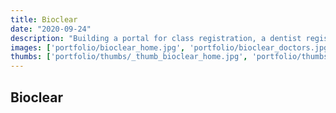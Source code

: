 ```yaml
---
title: Bioclear
date: "2020-09-24"
description: "Building a portal for class registration, a dentist registry, and a robust backend for custom fields"
images: ['portfolio/bioclear_home.jpg', 'portfolio/bioclear_doctors.jpg', 'portfolio/bioclear_products.jpg']
thumbs: ['portfolio/thumbs/_thumb_bioclear_home.jpg', 'portfolio/thumbs/_thumb_bioclear_doctors.jpg', 'portfolio/thumbs/_thumb_bioclear_products.jpg']
---
```


## Bioclear
